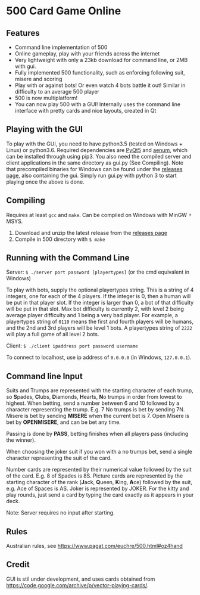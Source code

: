 500 Card Game Online
=======

## Features
* Command line implementation of 500
* Online gameplay, play with your friends across the internet
* Very lightweight with only a 23kb download for command line, or 2MB with gui.
* Fully implemented 500 functionality, such as enforcing following suit, misere and scoring
* Play with or against bots! Or even watch 4 bots battle it out! Similar in difficulty to an average 500 player
* 500 is now multiplatform!
* You can now play 500 with a GUI! Internally uses the command line interface with pretty cards and nice layouts, created in Qt

## Playing with the GUI
To play with the GUI, you need to have python3.5 (tested on Windows + Linux) or python3.6. Required dependencies are [PyQt5](https://pypi.org/project/PyQt5/) and [aenum](https://pypi.org/project/aenum/), which can be installed through using pip3. You also need the compiled server and client applications in the same directory as gui.py (See Compiling). Note that precompiled binaries for Windows can be found under the [releases page](https://github.com/Gareth001/500/releases), also containing the gui. Simply run gui.py with python 3 to start playing once the above is done.

## Compiling
Requires at least `gcc` and `make`. Can be compiled on Windows with MinGW + MSYS.
1. Download and unzip the latest release from the [releases page](https://github.com/Gareth001/500/releases)
3. Compile in 500 directory with `$ make`

## Running with the Command Line
Server: `$ ./server port password [playertypes]` (or the cmd equivalent in Windows)

To play with bots, supply the optional playertypes string. This is a string of 4 integers, one for each of the 4 players. If the integer is 0, then a human will be put in that player slot. If the integer is larger than 0, a bot of that difficulty will be put in that slot. Max bot difficulty is currently 2, with level 2 being average player difficulty and 1 being a very bad player. For example, a playertypes string of `0110` means the first and fourth players will be humans, and the 2nd and 3rd players will be level 1 bots. A playertypes string of `2222` will play a full game of all level 2 bots.

Client: `$ ./client ipaddress port password username`

To connect to localhost, use ip address of `0.0.0.0` (in Windows, `127.0.0.1`).

## Command line Input
Suits and Trumps are represented with the starting character of each trump, so **S**pades, **C**lubs, **D**iamonds, **H**earts, **N**o trumps in order from lowest to highest.
When betting, send a number between 6 and 10 followed by a character representing the trump. E.g. 7 No trumps is bet by sending 7N. Misere is bet by sending **MISERE** when the current bet is 7. Open Misere is bet by **OPENMISERE**, and can be bet any time.

Passing is done by **PASS**, betting finishes when all players pass (including the winner).

When choosing the joker suit if you won with a no trumps bet, send a single character representing the suit of the card.

Number cards are represented by their numerical value followed by the suit of the card. E.g. 8 of Spades is 8S.
Picture cards are represented by the starting character of the rank (**J**ack, **Q**ueen, **K**ing, **A**ce) followed by the suit, e.g. Ace of Spaces is AS.
Joker is represented by JOKER.
For the kitty and play rounds, just send a card by typing the card exactly as it appears in your deck.

Note: Server requires no input after starting.
## Rules
Australian rules, see https://www.pagat.com/euchre/500.html#oz4hand
## Credit
GUI is stil under development, and uses cards obtained from https://code.google.com/archive/p/vector-playing-cards/.
